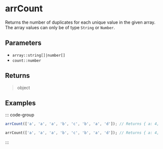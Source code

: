 # arrCount <Badge type="tip" text="JavaScript" /><Badge type="info" text="Dart" />

Returns the number of duplicates for each unique value in the given array. The array values can only be of type `String` or `Number`.

## Parameters

- `array::string[]|number[]`
- `count::number`

## Returns

> object

## Examples

::: code-group

```javascript [JavaScript]
arrCount(['a', 'a', 'a', 'b', 'c', 'b', 'a', 'd']); // Returns { a: 4, b: 2, c: 1, d: 1 }
```

```dart [Dart]
arrCount(['a', 'a', 'a', 'b', 'c', 'b', 'a', 'd']); // Returns { a: 4, b: 2, c: 1, d: 1 }
```

:::
